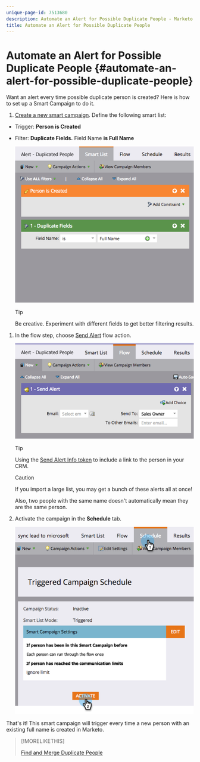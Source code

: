 ```yaml
---
unique-page-id: 7513680
description: Automate an Alert for Possible Duplicate People - Marketo Docs - Product Documentation
title: Automate an Alert for Possible Duplicate People
---
```


# Automate an Alert for Possible Duplicate People {#automate-an-alert-for-possible-duplicate-people}

Want an alert every time possible duplicate person is created? Here is how to set up a Smart Campaign to do it.

1. [Create a new smart campaign](/help/marketo/product-docs/core-marketo-concepts/smart-campaigns/creating-a-smart-campaign/create-a-new-smart-campaign.md). Define the following smart list:

* Trigger: **Person is Created**
* Filter: **Duplicate Fields.** Field Name **is Full Name**

   ![](assets/image2017-3-27-8-3a22-3a4.png)

   >[!TIP]
   >
   >Be creative. Experiment with different fields to get better filtering results.

1. In the flow step, choose [Send Alert](/help/marketo/product-docs/core-marketo-concepts/smart-campaigns/flow-actions/send-alert.md) flow action.

   ![](assets/image2017-3-27-8-3a24-3a8.png)

   >[!TIP]
   >
   >Using the [Send Alert Info token](/help/marketo/product-docs/email-marketing/general/using-tokens/use-the-send-alert-info-token.md) to include a link to the person in your CRM.

   >[!CAUTION]
   >
   >If you import a large list, you may get a bunch of these alerts all at once!
   >
   >Also, two people with the same name doesn't automatically mean they are the same person.

1. Activate the campaign in the **Schedule** tab.

   ![](assets/image2017-3-27-8-3a24-3a37.png)

That's it! This smart campaign will trigger every time a new person with an existing full name is created in Marketo.

>[!MORELIKETHIS]
>
>[Find and Merge Duplicate People](/help/marketo/product-docs/core-marketo-concepts/smart-lists-and-static-lists/managing-people-in-smart-lists/find-and-merge-duplicate-people.md)
